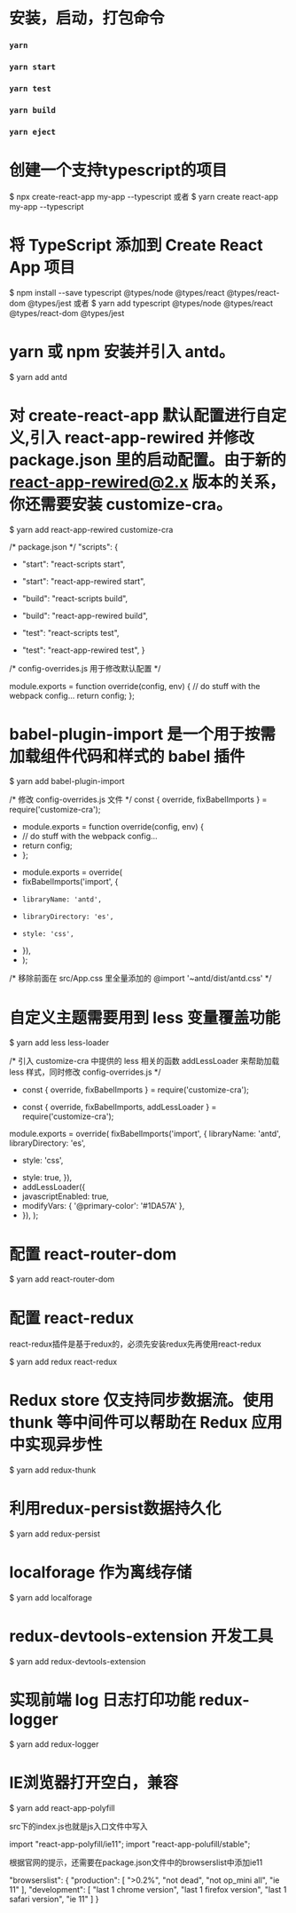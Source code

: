 
# 安装，启动，打包命令
### `yarn `

### `yarn start`

### `yarn test`

### `yarn build`

### `yarn eject`


# 创建一个支持typescript的项目
$ npx create-react-app my-app --typescript
或者
$ yarn create react-app my-app --typescript

# 将 TypeScript 添加到 Create React App 项目
$ npm install --save typescript @types/node @types/react @types/react-dom @types/jest
或者
$ yarn add typescript @types/node @types/react @types/react-dom @types/jest

# yarn 或 npm 安装并引入 antd。

$ yarn add antd

# 对 create-react-app 默认配置进行自定义,引入 react-app-rewired 并修改 package.json 里的启动配置。由于新的 react-app-rewired@2.x 版本的关系，你还需要安装 customize-cra。

$ yarn add react-app-rewired customize-cra

/* package.json */
"scripts": {
-   "start": "react-scripts start",
+   "start": "react-app-rewired start",
-   "build": "react-scripts build",
+   "build": "react-app-rewired build",
-   "test": "react-scripts test",
+   "test": "react-app-rewired test",
}

 /* config-overrides.js 用于修改默认配置 */

module.exports = function override(config, env) {
  // do stuff with the webpack config...
  return config;
};

# babel-plugin-import 是一个用于按需加载组件代码和样式的 babel 插件

$ yarn add babel-plugin-import

/* 修改 config-overrides.js 文件 */
 const { override, fixBabelImports } = require('customize-cra');

- module.exports = function override(config, env) {
-   // do stuff with the webpack config...
-   return config;
- };
+ module.exports = override(
+   fixBabelImports('import', {
+     libraryName: 'antd',
+     libraryDirectory: 'es',
+     style: 'css',
+   }),
+ );

/* 移除前面在 src/App.css 里全量添加的 @import '~antd/dist/antd.css' */

# 自定义主题需要用到 less 变量覆盖功能

$ yarn add less less-loader

/* 引入 customize-cra 中提供的 less 相关的函数 addLessLoader 来帮助加载 less 样式，同时修改 config-overrides.js */

- const { override, fixBabelImports } = require('customize-cra');
+ const { override, fixBabelImports, addLessLoader } = require('customize-cra');

module.exports = override(
  fixBabelImports('import', {
    libraryName: 'antd',
    libraryDirectory: 'es',
-   style: 'css',
+   style: true,
  }),
+ addLessLoader({
+   javascriptEnabled: true,
+   modifyVars: { '@primary-color': '#1DA57A' },
+ }),
);

# 配置 react-router-dom 

$ yarn add react-router-dom

# 配置 react-redux
react-redux插件是基于redux的，必须先安装redux先再使用react-redux

$ yarn add redux react-redux 

# Redux store 仅支持同步数据流。使用 thunk 等中间件可以帮助在 Redux 应用中实现异步性
$ yarn add redux-thunk


# 利用redux-persist数据持久化

$ yarn add redux-persist

# localforage 作为离线存储

$ yarn add localforage

# redux-devtools-extension 开发工具

$ yarn add redux-devtools-extension

# 实现前端 log 日志打印功能 redux-logger

$ yarn add redux-logger

# IE浏览器打开空白，兼容
$ yarn add react-app-polyfill

src下的index.js也就是js入口文件中写入

import  "react-app-polyfill/ie11";
import  "react-app-polufill/stable";

根据官网的提示，还需要在package.json文件中的browserslist中添加ie11

  "browserslist": {
    "production": [
      ">0.2%",
      "not dead",
      "not op_mini all",
      "ie 11"
    ],
    "development": [
      "last 1 chrome version",
      "last 1 firefox version",
      "last 1 safari version",
      "ie 11"
    ]
  }



  







